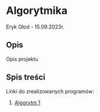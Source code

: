 # Algorytmika

Eryk Głod - 15.09.2023r.

## Opis

Opis projektu

## Spis treści

Linki do zrealizowanych programów:

1. [Algorytm 1](https://github.com/B1gCoder/algorytmika/tree/main/pierwszy-program)
